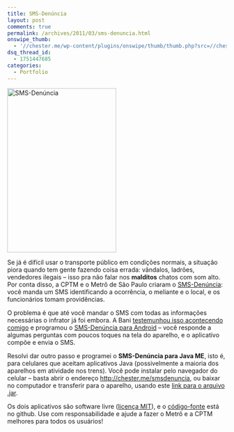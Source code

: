```yaml
---
title: SMS-Denúncia
layout: post
comments: true
permalink: /archives/2011/03/sms-denuncia.html
onswipe_thumb:
  - '//chester.me/wp-content/plugins/onswipe/thumb/thumb.php?src=//chester.me/wp-content/uploads/2011/03/smsdenuncia.jpg&amp;w=600&amp;h=800&amp;zc=1&amp;q=75&amp;f=0'
dsq_thread_id:
  - 1751447685
categories:
  - Portfolio
---
```

[<img class="size-full wp-image-5912  alignright" title="Cartaz do SMS-Denúncia no Metrô-SP" src="//chester.me/wp-content/uploads/2011/03/smsdenuncia.jpg" alt="SMS-Denúncia" width="250" height="377" />][1]

Se já é difícil usar o transporte público em condições normais, a situação piora quando tem gente fazendo coisa errada: vândalos, ladrões, vendedores ilegais &#8211; isso pra não falar nos **malditos** chatos com som alto. Por conta disso, a CPTM e o Metrô de São Paulo criaram o [SMS-Denúncia][1]: você manda um SMS identificando a ocorrência, o meliante e o local, e os funcionários tomam providências.

O problema é que até você mandar o SMS com todas as informações necessárias o infrator já foi embora. A Bani [testemunhou isso acontecendo comigo][2] e programou o [SMS-Denúncia para Android][3] &#8211; você responde a algumas perguntas com poucos toques na tela do aparelho, e o aplicativo compõe e envia o SMS.

Resolvi dar outro passo e programei o **SMS-Denúncia para Java ME**, isto é, para celulares que aceitam aplicativos Java (possivelmente a maioria dos aparelhos em atividade nos trens). Você pode instalar pelo navegador do celular &#8211; basta abrir o endereço <http://chester.me/smsdenuncia>, ou baixar no computador e transferir para o aparelho, usando este [link para o arquivo .jar][4].

Os dois aplicativos são software livre ([licença MIT][5]), e o [código-fonte][6] está no github. Use com responsabilidade e ajude a fazer o Metrô e a CPTM melhores para todos os usuários!

 [1]: http://www.cptm.sp.gov.br/e_seguranca/disque_denuncia.asp
 [2]: http://www.vivoblog.com.br/serie-desenvolvedores-bani.html
 [3]: http://bit.ly/smsdenuncia
 [4]: //chester.me/smsdenuncia/SMS-Denuncia.jar
 [5]: http://creativecommons.org/licenses/MIT/deed.pt_BR
 [6]: http://github.com/bani/SMS-Denuncia
